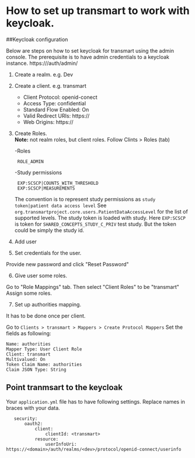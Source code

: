 # How to set up transmart to work with keycloak.

##Keycloak configuration

Below are steps on how to set keycloak for transmart using the admin console.
The prerequisite is to have admin credentials to a keycloak instance. https://<domain>/auth/admin/

1. Create a realm. e.g. Dev
2. Create a client. e.g. transmart

    - Client Protocol: openid-conect
    - Access Type: confidential
    - Standard Flow Enabled: On
    - Valid Redirect URIs: https://<client url. e.g. glowing bear>
    - Web Origins: https://<client url. e.g. glowing bear>
    
3. Create Roles.  
    **Note:** not realm roles, but client roles.
    Follow Clints > Roles (tab)
    
    -Roles
    
        ROLE_ADMIN
        
    -Study permissions
    
        EXP:SCSCP|COUNTS_WITH_THRESHOLD
        EXP:SCSCP|MEASUREMENTS
        
    The convention is to represent study permissions as `study token|patient data access level`
    See `org.transmartproject.core.users.PatientDataAccessLevel` for the list of supported levels.
    The study token is loaded with study.
    Here `EXP:SCSCP` is token for `SHARED_CONCEPTS_STUDY_C_PRIV` test study.
    But the token could be simply the study id. 
    
        
4. Add user

5. Set credentials for the user.

Provide new password and click "Reset Password"

6. Give user some roles.

Go to "Role Mappings" tab. Then select "Client Roles" to be "transmart"
Assign some roles.

7. Set up authorities mapping.

It has to be done once per client.

Go to `Clients > transmart > Mappers > Create Protocol Mappers`
Set the fields as following:

    Name: authorities
    Mapper Type: User Client Role
    Client: transmart
    Multivalued: On
    Token Claim Name: authorities
    Claim JSON Type: String
    

## Point tranmsart to the keycloak

Your `application.yml` file has to have following settings. Replace names in braces with your data.

       security:
           oauth2:
               client:
                   clientId: <transmart>
               resource:
                   userInfoUri: https://<domain>/auth/realms/<dev>/protocol/openid-connect/userinfo
